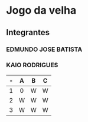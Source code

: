 # Jogo da velha
## Integrantes
### EDMUNDO JOSE BATISTA
### KAIO RODRIGUES
| - | A | B | C |
| -- | :---: | :---: | :---: |
| 1 | 0 | W | W |
| 2 | W | W| W |
| 3 | W| W | W |